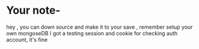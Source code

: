# Your note- 
 hey , you can down source and make it to your save , remember setup your own mongoseDB
I got a testing session and cookie for checking auth account, it's fine
